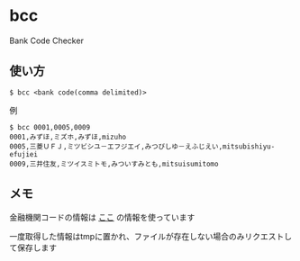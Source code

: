 # bcc
Bank Code Checker

## 使い方
```
$ bcc <bank code(comma delimited)>
```
例
```
$ bcc 0001,0005,0009
0001,みずほ,ミズホ,みずほ,mizuho
0005,三菱ＵＦＪ,ミツビシユ－エフジエイ,みつびしゆ－えふじえい,mitsubishiyu-efujiei
0009,三井住友,ミツイスミトモ,みついすみとも,mitsuisumitomo
```

## メモ
金融機関コードの情報は [ここ](https://raw.githubusercontent.com/zengin-code/source-data/master/data/banks.json) の情報を使っています

一度取得した情報はtmpに置かれ、ファイルが存在しない場合のみリクエストして保存します
